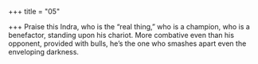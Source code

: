 +++
title = "05"

+++
Praise this Indra, who is the “real thing,” who is a champion, who is a  benefactor, standing upon his chariot.
More combative even than his opponent, provided with bulls, he’s the  one who smashes apart even the enveloping darkness.